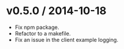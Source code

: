 v0.5.0 / 2014-10-18
===================

  * Fix npm package.
  * Refactor to a makefile.
  * Fix an issue in the client example logging.
